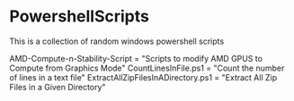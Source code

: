 # PowershellScripts
This is a collection of random windows powershell scripts

AMD-Compute-n-Stability-Script = "Scripts to modify AMD GPUS to Compute from Graphics Mode"
CountLinesInFile.ps1 = "Count the number of lines in a text file"
ExtractAllZipFilesInADirectory.ps1 = "Extract All Zip Files in a Given Directory"